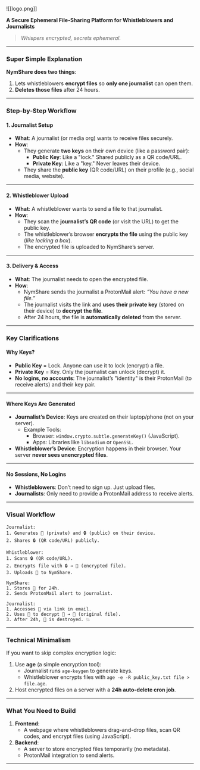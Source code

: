 ![[logo.png]]


**A Secure Ephemeral File-Sharing Platform for Whistleblowers and Journalists**

> *Whispers encrypted, secrets ephemeral.*

---

### **Super Simple Explanation**  
**NymShare does two things**:  
1. Lets whistleblowers **encrypt files** so **only one journalist** can open them.  
2. **Deletes those files** after 24 hours.  

---

### **Step-by-Step Workflow**  
#### **1. Journalist Setup**  
- **What**: A journalist (or media org) wants to receive files securely.  
- **How**:  
  - They generate **two keys** on their own device (like a password pair):  
    - **Public Key**: Like a "lock." Shared publicly as a QR code/URL.  
    - **Private Key**: Like a "key." Never leaves their device.  
  - They share the **public key** (QR code/URL) on their profile (e.g., social media, website).  

---

#### **2. Whistleblower Upload**  
- **What**: A whistleblower wants to send a file to that journalist.  
- **How**:  
  - They scan the **journalist’s QR code** (or visit the URL) to get the public key.  
  - The whistleblower’s browser **encrypts the file** using the public key (*like locking a box*).  
  - The encrypted file is uploaded to NymShare’s server.  

---

#### **3. Delivery & Access**  
- **What**: The journalist needs to open the encrypted file.  
- **How**:  
  - NymShare sends the journalist a ProtonMail alert: *“You have a new file.”*  
  - The journalist visits the link and **uses their private key** (stored on their device) to **decrypt the file**.  
  - After 24 hours, the file is **automatically deleted** from the server.  

---

### **Key Clarifications**  
#### **Why Keys?**  
- **Public Key** = Lock. Anyone can use it to lock (encrypt) a file.  
- **Private Key** = Key. Only the journalist can unlock (decrypt) it.  
- **No logins, no accounts**: The journalist’s "identity" is their ProtonMail (to receive alerts) and their key pair.  

---

#### **Where Keys Are Generated**  
- **Journalist’s Device**: Keys are created on their laptop/phone (not on your server).  
  - Example Tools:  
    - Browser: `window.crypto.subtle.generateKey()` (JavaScript).  
    - Apps: Libraries like `libsodium` or `OpenSSL`.  
- **Whistleblower’s Device**: Encryption happens in their browser. Your server **never sees unencrypted files**.  

---

#### **No Sessions, No Logins**  
- **Whistleblowers**: Don’t need to sign up. Just upload files.  
- **Journalists**: Only need to provide a ProtonMail address to receive alerts.  

---

### **Visual Workflow**  
```plaintext
Journalist:
1. Generates 🔑 (private) and 🔒 (public) on their device.
2. Shares 🔒 (QR code/URL) publicly.

Whistleblower:
1. Scans 🔒 (QR code/URL).
2. Encrypts file with 🔒 ➔ 🔐 (encrypted file).
3. Uploads 🔐 to NymShare.

NymShare:
1. Stores 🔐 for 24h.
2. Sends ProtonMail alert to journalist.

Journalist:
1. Accesses 🔐 via link in email.
2. Uses 🔑 to decrypt 🔐 ➔ 📄 (original file).
3. After 24h, 🔐 is destroyed. 💥
```

---

### **Technical Minimalism**  
If you want to skip complex encryption logic:  
1. Use **age** (a simple encryption tool):  
   - Journalist runs `age-keygen` to generate keys.  
   - Whistleblower encrypts files with `age -e -R public_key.txt file > file.age`.  
2. Host encrypted files on a server with a **24h auto-delete cron job**.  

---

### **What You Need to Build**  
1. **Frontend**:  
   - A webpage where whistleblowers drag-and-drop files, scan QR codes, and encrypt files (using JavaScript).  
2. **Backend**:  
   - A server to store encrypted files temporarily (no metadata).  
   - ProtonMail integration to send alerts.  

---

